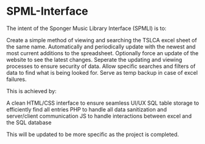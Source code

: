 # SPML-Interface
The intent of the Sponger Music Library Interface (SPMLI) is to:

Create a simple method of viewing and searching the TSLCA excel sheet of the same name.
Automatically and periodically update with the newest and most current additions to the spreadsheet.
Optionally force an update of the website to see the latest changes.
Seperate the updating and viewing processes to ensure security of data.
Allow specific searches and filters of data to find what is being looked for.
Serve as temp backup in case of excel failures.

This is achieved by:

A clean HTML/CSS interface to ensure seamless UI/UX
SQL table storage to efficiently find all entries
PHP to handle all data sanitization and server/client communication
JS to handle interactions between excel and the SQL database

This will be updated to be more specific as the project is completed.
